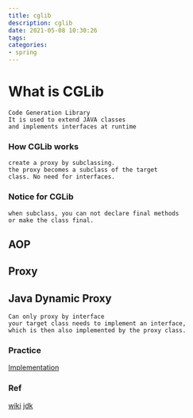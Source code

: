 ```yaml
---
title: cglib 
description: cglib 
date: 2021-05-08 10:30:26
tags:
categories:
- spring
---
```


# What is CGLib 
    Code Generation Library
    It is used to extend JAVA classes 
    and implements interfaces at runtime
### How CGLib works
    create a proxy by subclassing.
    the proxy becomes a subclass of the target
    class. No need for interfaces.
### Notice for CGLib
    when subclass, you can not declare final methods
    or make the class final.

## AOP

## Proxy

## Java Dynamic Proxy
    Can only proxy by interface
    your target class needs to implement an interface, 
    which is then also implemented by the proxy class.


### Practice 
[Implementation](https://github.com/Viberring/THE-WAY-TO-THE-FUTURE/tree/master/spring-practice/cglib-demo)

### Ref
[wiki](https://github.com/cglib/cglib/wiki)
[jdk](https://www.geekyhacker.com/2020/01/25/getting-started-with-dynamic-proxies-in-java/)